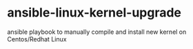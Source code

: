 # ansible-linux-kernel-upgrade
ansible playbook to manually compile and install new kernel on Centos/Redhat Linux
